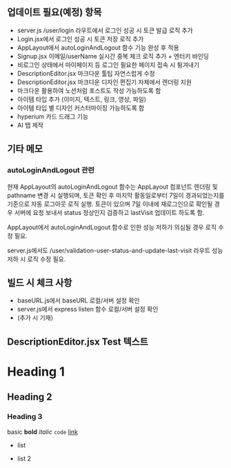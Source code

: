 ## 업데이트 필요(예정) 항목
- server.js /user/login 라우트에서 로그인 성공 시 토큰 발급 로직 추가
- Login.jsx에서 로그인 성공 시 토큰 저장 로직 추가
- AppLayout에서 autoLoginAndLogout 함수 기능 완성 후 적용
- Signup.jsx 이메일/userName 실시간 중복 체크 로직 추가 + 엔터키 바인딩
- 비로그인 상태에서 마이페이지 등 로그인 필요한 페이지 접속 시 튕겨내기
- DescriptionEditor.jsx 마크다운 툴팁 자연스럽게 수정
- DescriptionEditor.jsx 마크다운 디자인 편집기 자체에서 렌더링 지원
- 마크다운 활용하여 노션처럼 포스트도 작성 가능하도록 함
- 아이템 타입 추가 (이미지, 텍스트, 링크, 영상, 파일)
- 아이템 타입 별 디자인 커스터마이징 가능하도록 함
- hyperium 카드 드래그 기능
- AI 탭 제작



## 기타 메모

### autoLoginAndLogout 관련
현재 AppLayout의 autoLoginAndLogout 함수는 AppLayout 컴포넌트 렌더링 및 pathname 변경 시 실행되며, 토큰 확인 후 마지막 활동일로부터 7일이 경과되었는지를 기준으로
자동 로그아웃 로직 실행. 토큰이 있으며 7일 이내에 재로그인으로 확인될 경우 서버에 요청 보내서 status 정상인지 검증하고 lastVisit 업데이트 하도록 함.

AppLayout에서 autoLoginAndLogout 함수로 인한 성능 저하가 의심될 경우 로직 수정 필요.

server.js에서도 /user/validation-user-status-and-update-last-visit 라우트 성능 저하 시 로직 수정 필요.


## 빌드 시 체크 사항
- baseURL.js에서 baseURL 로컬/서버 설정 확인
- server.js에서 express listen 함수 로컬/서버 설정 확인
- (추가 시 기재)



## DescriptionEditor.jsx Test 텍스트
 # Heading 1
## Heading 2
### Heading 3
basic **bold** *italic* `code` [link](url)
* list
- list 2